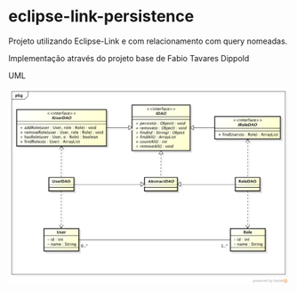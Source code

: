 eclipse-link-persistence
========================

Projeto utilizando Eclipse-Link e com relacionamento com query nomeadas.

Implementação através do projeto base de Fabio Tavares Dippold

UML

<img src="ClassDiagramUSER-ROLE.png" />
